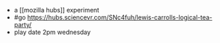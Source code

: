 - a [[mozilla hubs]] experiment
- #go https://hubs.sciencevr.com/SNc4fuh/lewis-carrolls-logical-tea-party/
- play date 2pm wednesday